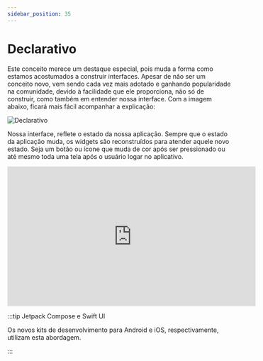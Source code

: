 ```yaml
---
sidebar_position: 35
---
```


# Declarativo

Este conceito merece um destaque especial, pois muda a forma como estamos acostumados a construir interfaces. Apesar de não ser um conceito novo, vem sendo cada vez mais adotado  e ganhando popularidade na comunidade, devido à facilidade que ele proporciona, não só de construir, como também em entender nossa interface.
Com a imagem abaixo, ficará mais fácil acompanhar a explicação:

![Declarativo](/img/declarative.svg)

Nossa interface, reflete o estado da nossa aplicação. Sempre que o estado da aplicação muda, os widgets são reconstruídos para atender aquele novo estado. Seja um botão ou ícone que muda de cor após ser pressionado ou até mesmo toda uma tela após o usuário logar no aplicativo.

<div class="video-container">
<iframe width="560" height="315" src="https://www.youtube.com/embed/tpvCrr1HCxU" title="YouTube video player" frameborder="0" allow="accelerometer; autoplay; clipboard-write; encrypted-media; gyroscope; picture-in-picture; web-share" allowfullscreen></iframe>
</div>

:::tip Jetpack Compose e Swift UI

Os novos kits de desenvolvimento para Android e iOS, respectivamente, utilizam esta abordagem.

:::
